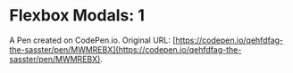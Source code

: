# Flexbox Modals: 1

A Pen created on CodePen.io. Original URL: [https://codepen.io/qehfdfag-the-sasster/pen/MWMREBX](https://codepen.io/qehfdfag-the-sasster/pen/MWMREBX).

